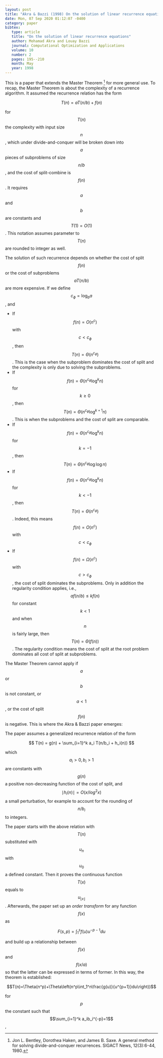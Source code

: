 ```yaml
---
layout: post
title: "Akra & Bazzi (1998) On the solution of linear recurrence equations"
date: Mon, 07 Sep 2020 01:12:07 -0400
category: paper
bibtex:
   type: article
   title: "On the solution of linear recurrence equations"
   author: Mohamad Akra and Louay Bazzi
   journal: Computational Optimization and Applications
   volume: 10
   number: 2
   pages: 195--210
   month: May
   year: 1998
---
```


This is a paper that extends the Master Theorem [^1] for more general use. To
recap, the Master Theorem is about the complexity of a recurrence algorithm. It
assumed the recurrence relation has the form

$$
T(n) = a T(n/b) + f(n)
$$

for $$T(n)$$ the complexity with input size $$n$$, which under
divide-and-conquer will be broken down into $$a$$ pieces of subproblems of size
$$n/b$$, and the cost of split-combine is $$f(n)$$. It requires $$a$$ and $$b$$
are constants and $$T(1)=O(1)$$. This notation assumes parameter to $$T(n)$$
are rounded to integer as well.

The solution of such recurrence depends on whether the cost of split $$f(n)$$
or the cost of subproblems $$aT(n/b)$$ are more expensive. If we define
$$c_{\phi}=\log_b a$$, and

- If $$f(n)=O(n^c)$$ with $$c<c_{\phi}$$, then $$T(n)=\Theta(n^{c_{\phi}})$$.
  This is the case when the subproblem dominates the cost of split and the
  complexity is only due to solving the subproblems.
- If $$f(n)=\Theta(n^{c_\phi}\log^k n)$$ for $$k\ge 0$$, then
  $$T(n)=\Theta(n^{c_\phi}\log^{k+1} n)$$. This is when the subproblems and the
  cost of split are comparable.
- If $$f(n)=\Theta(n^{c_\phi}\log^k n)$$ for $$k=-1$$, then $$T(n)=\Theta(n^{c_\phi}\log\log n)$$
- If $$f(n)=\Theta(n^{c_\phi}\log^k n)$$ for $$k<-1$$, then
  $$T(n)=\Theta(n^{c_\phi})$$. Indeed, this means $$f(n)=O(n^c)$$ with
  $$c<c_\phi$$
- If $$f(n)=\Omega(n^c)$$ with $$c>c_\phi$$, the cost of split dominates the
  subproblems. Only in addition the regularity condition applies, i.e.,
  $$af(n/b) \le kf(n)$$ for constant $$k<1$$ and when $$n$$ is fairly large,
  then $$T(n)=\Theta(f(n))$$. The regularity condition means the cost of split
  at the root problem dominates all cost of split at subproblems.

The Master Theorem cannot apply if $$a$$ or $$b$$ is not constant, or $$a<1$$,
or the cost of split $$f(n)$$ is negative. This is where the Akra & Bazzi paper
emerges:

The paper assumes a generalized recurrence relation of the form

$$
T(n) = g(n) + \sum_{i=1}^k a_i T(n/b_i + h_i(n))
$$

which $$a_i>0, b_i>1$$ are constants with $$g(n)$$ a positive non-decreasing
function of the cost of split, and $$\mid h_i(n)\mid =O(x/log^2 x)$$ a small
perturbation, for example to account for the rounding of $$n/b_i$$ to integers.

The paper starts with the above relation with $$T(n)$$ substituted with $$u_n$$
with $$u_0$$ a defined constant. Then it proves the continuous function
$$T(x)$$ equals to $$u_{\lfloor x\rfloor}$$. Afterwards, the paper set up an
*order transform* for any function $$f(x)$$ as

$$
F(s,p) = \int_1^s f(u) u^{-p-1} du
$$

and build up a relationship between $$f(x)$$ and $$f(x/a)$$ so that the latter
can be expressed in terms of former. In this way, the theorem is established:

$$T(n)=\Theta(n^p)+\Theta\left(n^p\int_1^n\frac{g(u)}{u^{p+1}}du\right))$$

for $$p$$ the constant such that $$\sum_{i=1}^k a_ib_i^{-p}=1$$,

[^1]: Jon L. Bentley, Dorothea Haken, and James B. Saxe. A general method for solving divide-and-conquer recurrences. SIGACT News, 12(3):6-44, 1980.

